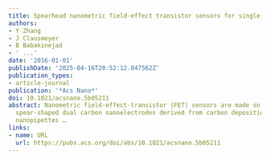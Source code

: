 ```yaml
---
title: Spearhead nanometric field-effect transistor sensors for single-cell analysis
authors:
- Y Zhang
- J Clausmeyer
- B Babakinejad
- ' ...'
date: '2016-01-01'
publishDate: '2025-04-16T20:52:12.847562Z'
publication_types:
- article-journal
publication: '*Acs Nano*'
doi: 10.1021/acsnano.5b05211
abstract: Nanometric field-effect-transistor (FET) sensors are made on the tip of
  spear-shaped dual carbon nanoelectrodes derived from carbon deposition inside double-barrel
  nanopipettes …
links:
- name: URL
  url: https://pubs.acs.org/doi/abs/10.1021/acsnano.5b05211
---
```

